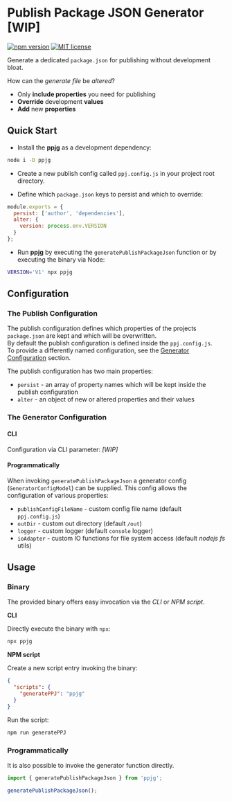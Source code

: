 # Publish Package JSON Generator [WIP]

[![npm version](https://badge.fury.io/js/ppjg.svg)](https://badge.fury.io/js/ppjg) [![MIT license](https://img.shields.io/badge/License-MIT-blue.svg)](https://lbesson.mit-license.org/)

Generate a dedicated `package.json` for publishing without development bloat.

How can the _generate file_ be _altered_?

- Only **include properties** you need for publishing
- **Override** development **values**
- **Add** new **properties**

## Quick Start

- Install the **ppjg** as a development dependency:
```bash
node i -D ppjg
```

- Create a new publish config called `ppj.config.js` in your project root directory.

- Define which `package.json` keys to persist and which to override:
```JavaScript
module.exports = {
  persist: ['author', 'dependencies'],
  alter: {
    version: process.env.VERSION
  }
};
```

- Run **ppjg** by executing the `generatePublishPackageJson` function or by executing the binary via Node:
```bash
VERSION='V1' npx ppjg
```

## Configuration

### The Publish Configuration

The publish configuration defines which properties of the projects `package.json` are kept and which will be overwritten.  
By default the publish configuration is defined inside the `ppj.config.js`.  
To provide a differently named configuration, see the [Generator Configuration](#the-generator-configuration) section.

The publish configuration has two main properties:

- `persist` - an array of property names which will be kept inside the publish configuration
- `alter` - an object of new or altered properties and their values

### The Generator Configuration

#### CLI

Configuration via CLI parameter: _[WIP]_

#### Programmatically

When invoking `generatePublishPackageJson` a generator config (`GeneratorConfigModel`) can be supplied.
This config allows the configuration of various properties:

- `publishConfigFileName` - custom config file name (default `ppj.config.js`)
- `outDir` - custom out directory (default `/out`)
- `logger` - custom logger (default `console` logger)
- `ioAdapter` - custom IO functions for file system access (default _nodejs fs_ utils)

## Usage

### Binary

The provided binary offers easy invocation via the _CLI_ or _NPM script_.

**CLI**

Directly execute the binary with `npx`:
```bash
npx ppjg
```

**NPM script**

Create a new script entry invoking the binary:
```json
{
  "scripts": {
    "generatePPJ": "ppjg"
  }
}
```

Run the script:
```bash
npm run generatePPJ
```

### Programmatically

It is also possible to invoke the generator function directly.

```JavaScript
import { generatePublishPackageJson } from 'ppjg';

generatePublishPackageJson();
```
